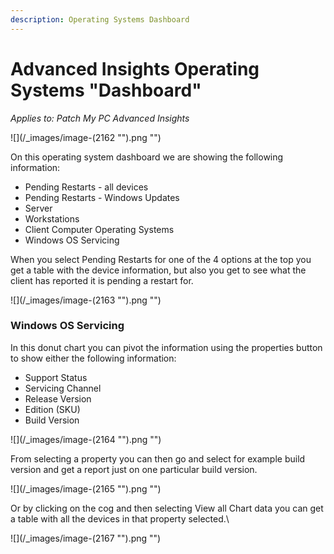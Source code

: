 ```yaml
---
description: Operating Systems Dashboard
---
```


# Advanced Insights Operating Systems "Dashboard"

_Applies to: Patch My PC Advanced Insights_

!\[]\(/\_images/image-(2162 "").png "")

On this operating system dashboard we are showing the following information:

* Pending Restarts - all devices
* Pending Restarts - Windows Updates
* Server
* Workstations
* Client Computer Operating Systems
* Windows OS Servicing

When you select Pending Restarts for one of the 4 options at the top you get a table with the device information, but also you get to see what the client has reported it is pending a restart for.

!\[]\(/\_images/image-(2163 "").png "")

### Windows OS Servicing

In this donut chart you can pivot the information using the properties button to show either the following information:

* Support Status
* Servicing Channel
* Release Version
* Edition (SKU)
* Build Version

!\[]\(/\_images/image-(2164 "").png "")

From selecting a property you can then go and select for example build version and get a report just on one particular build version.

!\[]\(/\_images/image-(2165 "").png "")

Or by clicking on the cog and then selecting View all Chart data you can get a table with all the devices in that property selected.\\

!\[]\(/\_images/image-(2167 "").png "")
